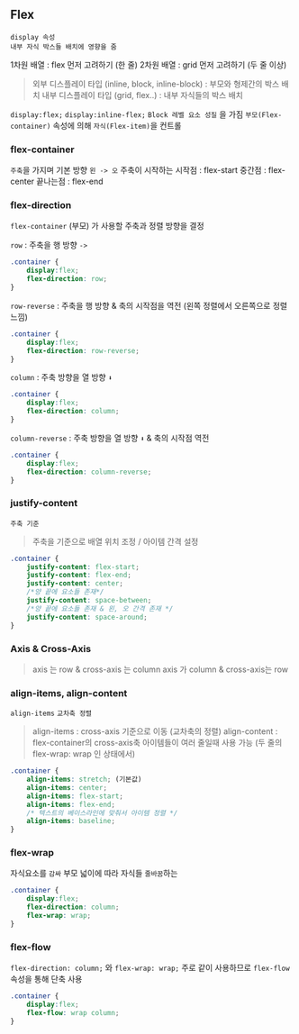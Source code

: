 ## Flex
	display 속성
    내부 자식 박스들 배치에 영향을 줌

> 
1차원 배열 : flex 먼저 고려하기 (한 줄)
2차원 배열 : grid 먼저 고려하기 (두 줄 이상)

>외부 디스플레이 타입 (inline, block, inline-block) : 부모와 형제간의 박스 배치
내부 디스플레이 타입 (grid, flex..) : 내부 자식들의 박스 배치
        
`display:flex;`
`display:inline-flex;`
`Block 레벨 요소 성질` 을 가짐
`부모(Flex-container)` 속성에 의해 `자식(Flex-item)`을 컨트롤
    
### flex-container
`주축`을 가지며 기본 방향 `왼 -> 오`
주축이 시작하는 시작점 : flex-start
중간점 : flex-center
끝나는점 : flex-end

### flex-direction
`flex-container` (부모) 가 사용할 주축과 정렬 방향을 결정

`row` : 주축을 행 방향 `->`

~~~css
.container {
	display:flex;
    flex-direction: row;
}
~~~

`row-reverse` : 주축을 행 방향 & 축의 시작점을 역전
(왼쪽 정렬에서 오른쪽으로 정렬 느낌)

~~~css
.container {
	display:flex;
    flex-direction: row-reverse;
}
~~~

`column` : 주축 방향을 열 방향 `⬇️`

~~~css
.container {
	display:flex;
    flex-direction: column;
}
~~~

`column-reverse` : 주축 방향을 열 방향 `⬇️` & 축의 시작점 역전

~~~css
.container {
	display:flex;
    flex-direction: column-reverse;
}
~~~

### justify-content
`주축 기준`
> 주축을 기준으로 배열 위치 조정 / 아이템 간격 설정

~~~css
.container {
	justify-content: flex-start;
    justify-content: flex-end;
    justify-content: center;
    /*양 끝에 요소들 존재*/
    justify-content: space-between;
    /*양 끝에 요소들 존재 & 왼, 오 간격 존재 */
    justify-content: space-around;
}
~~~

### Axis & Cross-Axis
>axis 는 row & cross-axis 는 column
axis 가 column & cross-axis는 row

### align-items, align-content
`align-items` `교차축 정렬`
>align-items : cross-axis 기준으로 이동 (교차축의 정렬)
align-content : flex-container의 cross-axis축 아이템들이 여러 줄일때 사용 가능 (두 줄의 flex-wrap: wrap 인 상태에서)

~~~css
.container {
	align-items: stretch; (기본값)
    align-items: center;
    align-items: flex-start;
    align-items: flex-end;
    /* 텍스트의 베이스라인에 맞춰서 아이템 정렬 */
    align-items: baseline; 
}
~~~

### flex-wrap
자식요소를 `감싸` 부모 넓이에 따라 자식들 `줄바꿈`하는 

~~~css
.container {
	display:flex;
    flex-direction: column;
    flex-wrap: wrap;
}
~~~

### flex-flow
`flex-direction: column;` 와 `flex-wrap: wrap;` 주로 같이 사용하므로 `flex-flow` 속성을 통해 단축 사용

~~~css
.container {
	display:flex;
    flex-flow: wrap column;
}
~~~